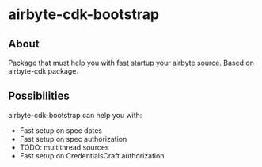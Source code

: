 # airbyte-cdk-bootstrap

## About

Package that must help you with fast startup your airbyte source. Based on airbyte-cdk package.

## Possibilities

airbyte-cdk-bootstrap can help you with:
  - Fast setup on spec dates
  - Fast setup on spec authorization
  - TODO: multithread sources
  - Fast setup on CredentialsCraft authorization